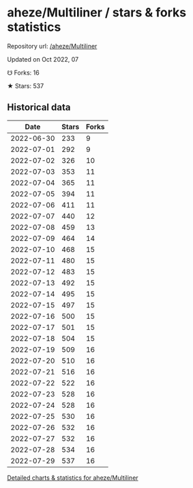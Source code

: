 # aheze/Multiliner / stars & forks statistics

Repository url: [/aheze/Multiliner](https://github.com/aheze/Multiliner)

Updated on Oct 2022, 07

☋ Forks: 16

★ Stars: 537

## Historical data
| Date | Stars | Forks |
|------|-------|-------|
| 2022-06-30 | 233 | 9 | 
| 2022-07-01 | 292 | 9 | 
| 2022-07-02 | 326 | 10 | 
| 2022-07-03 | 353 | 11 | 
| 2022-07-04 | 365 | 11 | 
| 2022-07-05 | 394 | 11 | 
| 2022-07-06 | 411 | 11 | 
| 2022-07-07 | 440 | 12 | 
| 2022-07-08 | 459 | 13 | 
| 2022-07-09 | 464 | 14 | 
| 2022-07-10 | 468 | 15 | 
| 2022-07-11 | 480 | 15 | 
| 2022-07-12 | 483 | 15 | 
| 2022-07-13 | 492 | 15 | 
| 2022-07-14 | 495 | 15 | 
| 2022-07-15 | 497 | 15 | 
| 2022-07-16 | 500 | 15 | 
| 2022-07-17 | 501 | 15 | 
| 2022-07-18 | 504 | 15 | 
| 2022-07-19 | 509 | 16 | 
| 2022-07-20 | 510 | 16 | 
| 2022-07-21 | 516 | 16 | 
| 2022-07-22 | 522 | 16 | 
| 2022-07-23 | 528 | 16 | 
| 2022-07-24 | 528 | 16 | 
| 2022-07-25 | 530 | 16 | 
| 2022-07-26 | 532 | 16 | 
| 2022-07-27 | 532 | 16 | 
| 2022-07-28 | 534 | 16 | 
| 2022-07-29 | 537 | 16 | 


[Detailed charts & statistics for aheze/Multiliner](https://reviewgithub.com/rep/aheze/Multiliner)
